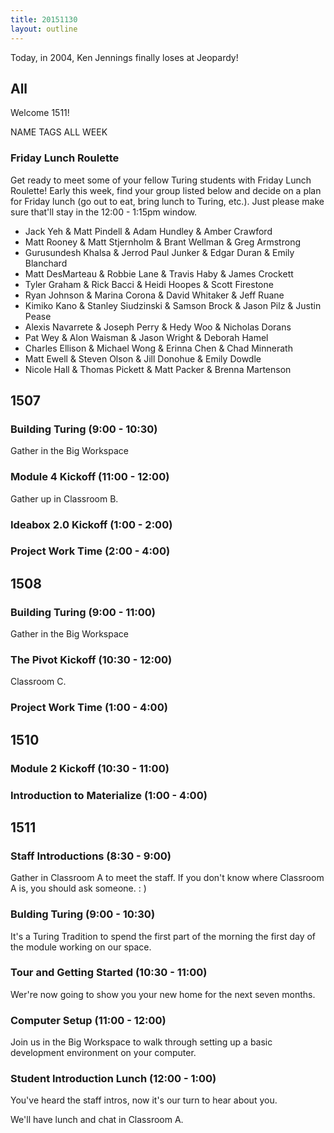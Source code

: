 ```yaml
---
title: 20151130
layout: outline
---
```


Today, in 2004, Ken Jennings finally loses at Jeopardy!

## All

Welcome 1511!

NAME TAGS ALL WEEK

### Friday Lunch Roulette

Get ready to meet some of your fellow Turing students with Friday Lunch
Roulette! Early this week, find your group listed below and decide on a plan
for Friday lunch (go out to eat, bring lunch to Turing, etc.). Just please
make sure that'll stay in the 12:00 - 1:15pm window.

* Jack Yeh & Matt Pindell & Adam Hundley & Amber Crawford
* Matt Rooney & Matt Stjernholm & Brant Wellman & Greg Armstrong
* Gurusundesh Khalsa & Jerrod Paul Junker & Edgar Duran & Emily Blanchard
* Matt DesMarteau & Robbie Lane & Travis Haby & James Crockett
* Tyler Graham & Rick Bacci & Heidi Hoopes & Scott Firestone
* Ryan Johnson & Marina Corona & David Whitaker & Jeff Ruane
* Kimiko Kano & Stanley Siudzinski & Samson Brock & Jason Pilz & Justin Pease
* Alexis Navarrete & Joseph Perry & Hedy Woo & Nicholas Dorans
* Pat Wey & Alon Waisman & Jason Wright & Deborah Hamel
* Charles Ellison & Michael Wong & Erinna Chen & Chad Minnerath
* Matt Ewell & Steven Olson & Jill Donohue & Emily Dowdle
* Nicole Hall & Thomas Pickett & Matt Packer & Brenna Martenson


## 1507

### Building Turing (9:00 - 10:30)

Gather in the Big Workspace

### Module 4 Kickoff (11:00 - 12:00)

Gather up in Classroom B.

### Ideabox 2.0 Kickoff (1:00 - 2:00)

### Project Work Time (2:00 - 4:00)


## 1508

### Building Turing (9:00 - 11:00)

Gather in the Big Workspace

### The Pivot Kickoff (10:30 - 12:00)

Classroom C.

### Project Work Time (1:00 - 4:00)


## 1510

### Module 2 Kickoff (10:30 - 11:00)

### Introduction to Materialize (1:00 - 4:00)


## 1511

### Staff Introductions (8:30 - 9:00)

Gather in Classroom A to meet the staff. If you don't know where Classroom A is,
you should ask someone.  : )

### Bulding Turing (9:00 - 10:30)

It's a Turing Tradition to spend the first part of the morning the first day
of the module working on our space.

### Tour and Getting Started (10:30 - 11:00)

Wer're now going to show you your new home for the next seven months.

### Computer Setup (11:00 - 12:00)

Join us in the Big Workspace to walk through setting up a basic development
environment on your computer.

### Student Introduction Lunch (12:00 - 1:00)

You've heard the staff intros, now it's our turn to hear about you.

We'll have lunch and chat in Classroom A.



